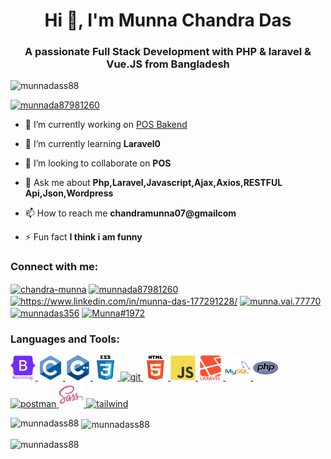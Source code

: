 <h1 align="center">Hi 👋, I'm Munna Chandra Das</h1>
<h3 align="center">A passionate Full Stack Development with PHP & laravel & Vue.JS from Bangladesh</h3>

<p align="left"> <img src="https://komarev.com/ghpvc/?username=munnadass88&label=Profile%20views&color=0e75b6&style=flat" alt="munnadass88" /> </p>

<p align="left"> <a href="https://twitter.com/munnada87981260" target="blank"><img src="https://img.shields.io/twitter/follow/munnada87981260?logo=twitter&style=for-the-badge" alt="munnada87981260" /></a> </p>

- 🔭 I’m currently working on [POS Bakend](https://documenter.getpostman.com/view/27464447/2s9Y5R2Rud)

- 🌱 I’m currently learning **Laravel0**

- 👯 I’m looking to collaborate on **POS**

- 💬 Ask me about **Php,Laravel,Javascript,Ajax,Axios,RESTFUL Api,Json,Wordpress**

- 📫 How to reach me **chandramunna07@gmailcom**

- ⚡ Fun fact **I think i am funny**

<h3 align="left">Connect with me:</h3>
<p align="left">
<a href="https://codepen.io/chandra-munna" target="blank"><img align="center" src="https://raw.githubusercontent.com/rahuldkjain/github-profile-readme-generator/master/src/images/icons/Social/codepen.svg" alt="chandra-munna" height="30" width="40" /></a>
<a href="https://twitter.com/munnada87981260" target="blank"><img align="center" src="https://raw.githubusercontent.com/rahuldkjain/github-profile-readme-generator/master/src/images/icons/Social/twitter.svg" alt="munnada87981260" height="30" width="40" /></a>
<a href="https://linkedin.com/in/https://www.linkedin.com/in/munna-das-177291228/" target="blank"><img align="center" src="https://raw.githubusercontent.com/rahuldkjain/github-profile-readme-generator/master/src/images/icons/Social/linked-in-alt.svg" alt="https://www.linkedin.com/in/munna-das-177291228/" height="30" width="40" /></a>
<a href="https://fb.com/munna.vai.77770" target="blank"><img align="center" src="https://raw.githubusercontent.com/rahuldkjain/github-profile-readme-generator/master/src/images/icons/Social/facebook.svg" alt="munna.vai.77770" height="30" width="40" /></a>
<a href="https://instagram.com/munnadas356" target="blank"><img align="center" src="https://raw.githubusercontent.com/rahuldkjain/github-profile-readme-generator/master/src/images/icons/Social/instagram.svg" alt="munnadas356" height="30" width="40" /></a>
<a href="https://discord.gg/Munna#1972" target="blank"><img align="center" src="https://raw.githubusercontent.com/rahuldkjain/github-profile-readme-generator/master/src/images/icons/Social/discord.svg" alt="Munna#1972" height="30" width="40" /></a>
</p>

<h3 align="left">Languages and Tools:</h3>
<p align="left"> <a href="https://getbootstrap.com" target="_blank" rel="noreferrer"> <img src="https://raw.githubusercontent.com/devicons/devicon/master/icons/bootstrap/bootstrap-plain-wordmark.svg" alt="bootstrap" width="40" height="40"/> </a> <a href="https://www.cprogramming.com/" target="_blank" rel="noreferrer"> <img src="https://raw.githubusercontent.com/devicons/devicon/master/icons/c/c-original.svg" alt="c" width="40" height="40"/> </a> <a href="https://www.w3schools.com/cpp/" target="_blank" rel="noreferrer"> <img src="https://raw.githubusercontent.com/devicons/devicon/master/icons/cplusplus/cplusplus-original.svg" alt="cplusplus" width="40" height="40"/> </a> <a href="https://www.w3schools.com/css/" target="_blank" rel="noreferrer"> <img src="https://raw.githubusercontent.com/devicons/devicon/master/icons/css3/css3-original-wordmark.svg" alt="css3" width="40" height="40"/> </a> <a href="https://git-scm.com/" target="_blank" rel="noreferrer"> <img src="https://www.vectorlogo.zone/logos/git-scm/git-scm-icon.svg" alt="git" width="40" height="40"/> </a> <a href="https://www.w3.org/html/" target="_blank" rel="noreferrer"> <img src="https://raw.githubusercontent.com/devicons/devicon/master/icons/html5/html5-original-wordmark.svg" alt="html5" width="40" height="40"/> </a> <a href="https://developer.mozilla.org/en-US/docs/Web/JavaScript" target="_blank" rel="noreferrer"> <img src="https://raw.githubusercontent.com/devicons/devicon/master/icons/javascript/javascript-original.svg" alt="javascript" width="40" height="40"/> </a> <a href="https://laravel.com/" target="_blank" rel="noreferrer"> <img src="https://raw.githubusercontent.com/devicons/devicon/master/icons/laravel/laravel-plain-wordmark.svg" alt="laravel" width="40" height="40"/> </a> <a href="https://www.mysql.com/" target="_blank" rel="noreferrer"> <img src="https://raw.githubusercontent.com/devicons/devicon/master/icons/mysql/mysql-original-wordmark.svg" alt="mysql" width="40" height="40"/> </a> <a href="https://www.php.net" target="_blank" rel="noreferrer"> <img src="https://raw.githubusercontent.com/devicons/devicon/master/icons/php/php-original.svg" alt="php" width="40" height="40"/> </a> <a href="https://postman.com" target="_blank" rel="noreferrer"> <img src="https://www.vectorlogo.zone/logos/getpostman/getpostman-icon.svg" alt="postman" width="40" height="40"/> </a> <a href="https://sass-lang.com" target="_blank" rel="noreferrer"> <img src="https://raw.githubusercontent.com/devicons/devicon/master/icons/sass/sass-original.svg" alt="sass" width="40" height="40"/> </a> <a href="https://tailwindcss.com/" target="_blank" rel="noreferrer"> <img src="https://www.vectorlogo.zone/logos/tailwindcss/tailwindcss-icon.svg" alt="tailwind" width="40" height="40"/> </a> </p>

<p><img align="left" src="https://github-readme-stats.vercel.app/api/top-langs?username=munnadass88&show_icons=true&locale=en&layout=compact" alt="munnadass88" /></p>

<p>&nbsp;<img align="center" src="https://github-readme-stats.vercel.app/api?username=munnadass88&show_icons=true&locale=en" alt="munnadass88" /></p>

<p><img align="center" src="https://github-readme-streak-stats.herokuapp.com/?user=munnadass88&" alt="munnadass88" /></p>

